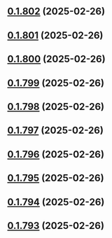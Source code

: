 ## [0.1.802](https://github.com/binary-braids/terraform-oracle/compare/v0.1.801...v0.1.802) (2025-02-26)



## [0.1.801](https://github.com/binary-braids/terraform-oracle/compare/v0.1.800...v0.1.801) (2025-02-26)



## [0.1.800](https://github.com/binary-braids/terraform-oracle/compare/v0.1.799...v0.1.800) (2025-02-26)



## [0.1.799](https://github.com/binary-braids/terraform-oracle/compare/v0.1.798...v0.1.799) (2025-02-26)



## [0.1.798](https://github.com/binary-braids/terraform-oracle/compare/v0.1.797...v0.1.798) (2025-02-26)



## [0.1.797](https://github.com/binary-braids/terraform-oracle/compare/v0.1.796...v0.1.797) (2025-02-26)



## [0.1.796](https://github.com/binary-braids/terraform-oracle/compare/v0.1.795...v0.1.796) (2025-02-26)



## [0.1.795](https://github.com/binary-braids/terraform-oracle/compare/v0.1.794...v0.1.795) (2025-02-26)



## [0.1.794](https://github.com/binary-braids/terraform-oracle/compare/v0.1.793...v0.1.794) (2025-02-26)



## [0.1.793](https://github.com/binary-braids/terraform-oracle/compare/v0.1.792...v0.1.793) (2025-02-26)



